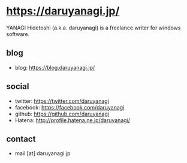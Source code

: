 # https://daruyanagi.jp/

YANAGI Hidetoshi (a.k.a. daruyanagi) is a freelance writer for windows software.

## blog

* blog: https://blog.daruyanagi.jp/

## social

* twitter: https://twitter.com/daruyanagi
* facebook: https://facebook.com/daruyanagi
* github: https://github.com/daruyanagi
* Hatena: http://profile.hatena.ne.jp/daruyanagi/

## contact

* mail [at] daruyanagi.jp 
